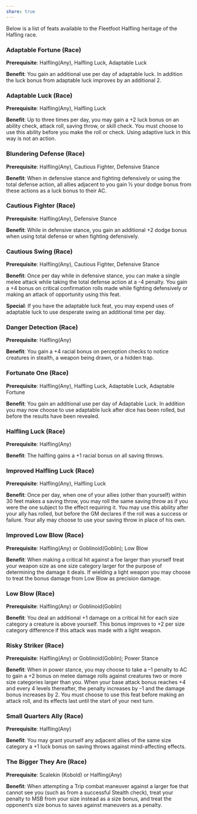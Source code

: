 ```yaml
---
share: true
---
```


Below is a list of feats available to the Fleetfoot Halfling heritage of the Hafling race.

<h3><span><p>Adaptable Fortune (Race)</p></span></h3><p><span><p><b>Prerequisite</b>:    Halfling(Any), Halfling Luck, Adaptable Luck<br></p></span></p><p><span><p><b>Benefit</b>:    You gain an additional use per day of adaptable luck. In addition the luck bonus from adaptable luck improves by an additional 2.<br></p></span></p><h3><span><p>Adaptable Luck (Race)</p></span></h3><p><span><p><b>Prerequisite</b>:    Halfling(Any), Halfling Luck<br></p></span></p><p><span><p><b>Benefit</b>:    Up to three times per day, you may gain a +2 luck bonus on an ability check, attack roll, saving throw, or skill check. You must choose to use this ability before you make the roll or check. Using adaptive luck in this way is not an action.<br></p></span></p><h3><span><p>Blundering Defense (Race)</p></span></h3><p><span><p><b>Prerequisite</b>:    Halfling(Any), Cautious Fighter, Defensive Stance<br></p></span></p><p><span><p><b>Benefit</b>:    When in defensive stance and fighting defensively or using the total defense action, all allies adjacent to you gain ½ your dodge bonus from these actions as a luck bonus to their AC.<br></p></span></p><h3><span><p>Cautious Fighter (Race)</p></span></h3><p><span><p><b>Prerequisite</b>:    Halfling(Any), Defensive Stance<br></p></span></p><p><span><p><b>Benefit</b>:    While in defensive stance, you gain an additional +2 dodge bonus when using total defense or when fighting defensively.<br></p></span></p><h3><span><p>Cautious Swing (Race)</p></span></h3><p><span><p><b>Prerequisite</b>:    Halfling(Any), Cautious Fighter, Defensive Stance<br></p></span></p><p><span><p><b>Benefit</b>:    Once per day while in defensive stance, you can make a single melee attack while taking the total defense action at a -4 penalty. You gain a +4 bonus on critical confirmation rolls made while fighting defensively or making an attack of opportunity using this feat.<br></p></span></p><p><span><p><b>Special</b>:    If you have the adaptable luck feat, you may expend uses of adaptable luck to use desperate swing an additional time per day.<br></p></span></p><h3><span><p>Danger Detection (Race)</p></span></h3><p><span><p><b>Prerequisite</b>:    Halfling(Any)<br></p></span></p><p><span><p><b>Benefit</b>:    You gain a +4 racial bonus on perception checks to notice  creatures in stealth, a weapon being drawn, or a hidden trap.<br></p></span></p><h3><span><p>Fortunate One (Race)</p></span></h3><p><span><p><b>Prerequisite</b>:    Halfling(Any), Halfling Luck, Adaptable Luck, Adaptable Fortune<br></p></span></p><p><span><p><b>Benefit</b>:    You gain an additional use per day of Adaptable Luck. In addition you may now choose to use adaptable luck after dice has been rolled, but before the results have been revealed.<br></p></span></p><h3><span><p>Halfling Luck (Race)</p></span></h3><p><span><p><b>Prerequisite</b>:    Halfling(Any)<br></p></span></p><p><span><p><b>Benefit</b>:    The halfling gains a +1 racial bonus on all saving throws.<br></p></span></p><h3><span><p>Improved Halfling Luck (Race)</p></span></h3><p><span><p><b>Prerequisite</b>:    Halfling(Any), Halfling Luck<br></p></span></p><p><span><p><b>Benefit</b>:    Once per day, when one of your allies (other than yourself) within 30 feet makes a saving throw, you may roll the same saving throw as if you were the one subject to the effect requiring it. You may use this ability after your ally has rolled, but before the GM declares if the roll was a success or failure. Your ally may choose to use your saving throw in place of his own.<br></p></span></p><h3><span><p>Improved Low Blow (Race)</p></span></h3><p><span><p><b>Prerequisite</b>:    Halfling(Any) or Goblinoid(Goblin); Low Blow<br></p></span></p><p><span><p><b>Benefit</b>:    When making a critical hit against a foe larger than yourself treat your weapon size as one size category larger for the purpose of determining the damage it deals. If wielding a light weapon you may choose to treat the bonus damage from Low Blow as precision damage.<br></p></span></p><h3><span><p>Low Blow (Race)</p></span></h3><p><span><p><b>Prerequisite</b>:    Halfling(Any) or Goblinoid(Goblin)<br></p></span></p><p><span><p><b>Benefit</b>:    You deal an additional +1 damage on a critical hit for each size category a creature is above yourself. This bonus improves to +2 per size category difference if this attack was made with a light weapon.<br></p></span></p><h3><span><p>Risky Striker (Race)</p></span></h3><p><span><p><b>Prerequisite</b>:    Halfling(Any) or Goblinoid(Goblin); Power Stance<br></p></span></p><p><span><p><b>Benefit</b>:    When in power stance, you may choose to take a –1 penalty to AC to gain a +2 bonus on melee damage rolls against creatures two or more size categories larger than you. When your base attack bonus reaches +4 and every 4 levels thereafter, the penalty increases by –1 and the damage bonus increases by 2. You must choose to use this feat before making an attack roll, and its effects last until the start of your next turn.<br></p></span></p><h3><span><p>Small Quarters Ally (Race)</p></span></h3><p><span><p><b>Prerequisite</b>:    Halfling(Any)<br></p></span></p><p><span><p><b>Benefit</b>:    You may grant yourself any adjacent allies of the same size category a +1 luck bonus on saving throws against mind-affecting effects.<br></p></span></p><h3><span><p>The Bigger They Are (Race)</p></span></h3><p><span><p><b>Prerequisite</b>:    Scalekin (Kobold) or Halfling(Any)<br></p></span></p><p><span><p><b>Benefit</b>:    When attempting a Trip combat maneuver against a larger foe that cannot see you (such as from a successful Stealth check), treat your penalty to MSB from your size instead as a size bonus, and treat the opponent’s size bonus to saves against maneuvers as a penalty.<br></p></span></p>